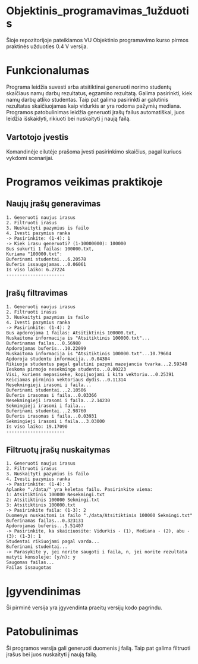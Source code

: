 # Objektinis_programavimas_1užduotis
Šioje repozitorijoje pateikiamos VU Objektinio programavimo kurso pirmos praktinės užduoties 0.4 V versija.

# Funkcionalumas
Programa leidžia suvesti arba atsitiktinai generuoti norimo studentų skaičiaus namų darbų rezultatus, egzamino rezultatą. Galima pasirinkti, kiek namų darbų atliko studentas. Taip pat galima pasirinkti ar galutinis rezultatas skaičiuojamas kaip vidurkis ar yra rodoma pažymių mediana. Programos patobulinimas leidžia generuoti įrašų failus automatiškai, juos leidžia išskaidyti, rikiuoti bei nuskaityti į naują failą.

## Vartotojo įvestis
Komandinėje eilutėje prašoma įvesti pasirinkimo skaičius, pagal kuriuos vykdomi scenarijai.


# Programos veikimas praktikoje

## Naujų įrašų generavimas


```shell
1. Generuoti naujus irasus
2. Filtruoti irasus
3. Nuskaityti pazymius is failo
4. Ivesti pazymius ranka
-> Pasirinkite: (1-4): 1
-> Kiek irasu generuoti? (1-10000000): 100000
Bus sukurti 1 failas: 100000.txt,
Kuriama "100000.txt":
Buferinami studentai...6.20578
Buferis issaugojamas...0.06061
Is viso laiko: 6.27224
----------------------
```

## Įrašų filtravimas


```shell
1. Generuoti naujus irasus
2. Filtruoti irasus
3. Nuskaityti pazymius is failo
4. Ivesti pazymius ranka
-> Pasirinkite: (1-4): 2
Bus apdorojama 1 failas: Atsitiktinis 100000.txt,
Nuskaitoma informacija is "Atsitiktinis 100000.txt"...
Buferinamas failas...0.56980
Apdorojamas buferis...10.22099
Nuskaitoma informacija is "Atsitiktinis 100000.txt"...10.79604
Apdoroja studentu informacija...0.04304
Rikiuoja studentus pagal galutini pazymi mazejancia tvarka...2.59348
Ieskoma pirmojo nesekmingo studento...0.00223
Visi, kuriems nepasiseke, kopijuojami i kita vektoriu...0.25391
Keiciamas pirminio vektoriaus dydis...0.11314
Nesekmingieji irasomi i faila...
Buferinami studentai...2.10506
Buferis irasomas i faila...0.03366
Nesekmingieji irasomi i faila...2.14230
Sekmingieji irasomi i faila...
Buferinami studentai...2.98760
Buferis irasomas i faila...0.03931
Sekmingieji irasomi i faila...3.03000
Is viso laiko: 19.17090
----------------------
```

## Filtruotų įrašų nuskaitymas

```shell
1. Generuoti naujus irasus
2. Filtruoti irasus
3. Nuskaityti pazymius is failo
4. Ivesti pazymius ranka
-> Pasirinkite: (1-4): 3
Aplanke "./data/" yra keletas failu. Pasirinkite viena:
1: Atsitiktinis 100000 Nesekmingi.txt
2: Atsitiktinis 100000 Sekmingi.txt
3: Atsitiktinis 100000.txt
-> Pasirinkite faila: (1-3): 2
Duomenys nuskaitomi is failo "./data/Atsitiktinis 100000 Sekmingi.txt"
Buferinamas failas...0.323131
Apdorojamas buferis...5.51407
-> Pasirinkite, ka skaiciuosite: Vidurkis - (1), Mediana - (2), abu - (3): (1-3): 1
Studentai rikiuojami pagal varda...
Buferinami studentai...
-> Parasykite y, jei norite saugoti i faila, n, jei norite rezultata matyti konsoleje: (y/n): y
Saugomas failas...
Failas issaugotas
```

# Įgyvendinimas
Ši pirminė versija yra įgyvendinta praeitų versijų kodo pagrindu.

# Patobulinimas
Ši programos versija gali generuoti duomenis į failą. Taip pat galima filtruoti įrašus bei juos nuskaityti į naują failą.
